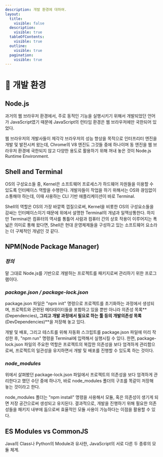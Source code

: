 ```yaml
---
description: 개발 환경에 대하여.
layout:
  title:
    visible: false
  description:
    visible: true
  tableOfContents:
    visible: true
  outline:
    visible: true
  pagination:
    visible: true
---
```


# 📘 개발 환경

## Node.js

&#x20; 과거의 웹 브라우저 환경에서, 주로 동적인 기능을 실행시키기 위해서 개발되었던 언어가 JavaScript였기 때문에 JavaScript의 런타임 환경은 웹 브라우저에만 국한되어 있었다.

&#x20; 웹 브라우저의 개발사들이 제각각 브라우저의 성능 향상을 목적으로 인터프리터 엔진을 개발 및 발전시켜 왔는데, Chrome의 V8 엔진도 그것들 중에 하나이며 동 엔진을 웹 브라우저 환경에 국한되지 않고 다양한 용도로 활용하기 위해 꺼내 놓은 것이 Node.js Runtime Environment.



## Shell and Terminal

&#x20; OS의 구성요소들 중, Kernel은 소프트웨어 프로세스가 하드웨어 자원들을 이용할 수 있도록 인터페이스 역할을 수행한다. 개발자들이 작업을 하기 위해서는 OS와 끊임없이 소통해야 하는데, 이때 사용하는 CLI 기반 애플리케이션이 바로 Terminal.

&#x20; Shell의 역할은 OS의 가장 바깥쪽 껍질으로써, Kernel을 비롯한 OS의 구성요소들을 감싸는 인터페이스이기 때문에 위에서 설명한 Terminal의 개념과 일맥상통한다. 하지만 Terminal은 컴퓨터의 역사를 통틀어 사람과 컴퓨터 간의 상호 작용이 이루어지는 폭넓은 의미로 통해 왔다면, Shell은 현대 운영체제들을 구성하고 있는 소프트웨어 요소라는 더 구체적인 개념인 것 같다.



## NPM(Node Package Manager)

### &#x20;_정의_

&#x20; 말 그대로 Node.js를 기반으로 개발하는 프로젝트를 패키지로써 관리하기 위한 프로그램이다.



### &#x20;_package.json / package-lock.json_

&#x20; package.json 파일은 "npm init" 명령으로 프로젝트를 초기화하는 과정에서 생성되며, 프로젝트와 관련된 메타데이터들을 포함하고 있을 뿐만 아니라 의존성 목록**(Dependencies)**, 그리고 개발 과정에서 필요로 하는 툴 등의 개발의존성 목록**(DevDependencies)**을 저장해 놓고 있다.

&#x20; 개발 및 배포, 그리고 테스트를 위해 자동화 스크립트를 package.json 파일에 미리 작성한 후, "npm run" 명령을 Terminal에 입력해서 실행시킬 수 있다. 한편, package-lock.json 파일의 주요한 역할은 프로젝트의 복잡한 의존성을 보다 엄격하게 관리함으로써, 프로젝트의 일관성을 유지하면서 개발 및 배포를 진행할 수 있도록 하는 것이다.



### &#x20;_node\_modules_

&#x20; 위에서 살펴봤던 package-lock.json 파일에서 프로젝트의 의존성을 보다 엄격하게 관리한다고 했던 수단 중에 하나가, 바로 node\_modules 폴더의 구조를 똑같이 저장해 놓는 것이라고 한다.

&#x20; node\_modules 폴더는 "npm install" 명령을 사용해서 모듈, 혹은 의존성이 생기게 되면 저장 공간으로써 생성되고 유지된다. 결과적으로, 개발을 진행하기 위해 필요한 의존성들을 패키지 내부에 둠으로써 효율적인 모듈 사용이 가능하다는 이점을 활용할 수 있다.



## ES Modules vs CommonJS

&#x20; Java의 Class나 Python의 Module과 유사한, JavaScript의 서로 다른 두 종류의 모듈 체계.

